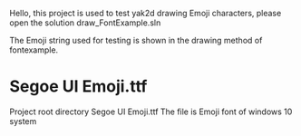 
Hello, this project is used to test yak2d drawing Emoji characters, please open the solution draw_FontExample.sln 

The Emoji string used for testing is shown in the drawing method of fontexample.

# Segoe UI Emoji.ttf
Project root directory Segoe UI Emoji.ttf  The file is Emoji font of windows 10 system
